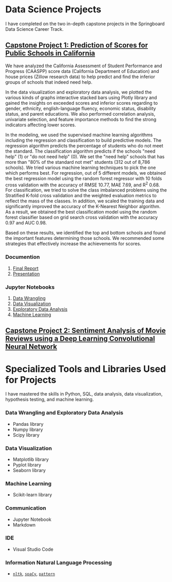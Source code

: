 # Data Science Projects  

I have completed on the two in-depth capstone projects in the Springboard Data Science Career Track.

## **[Capstone Project 1: Prediction of Scores for Public Schools in California](https://github.com/ahrimhan/data-science-project/tree/master/project1)**

We have analyzed the California Assessment of Student Performance and Progress (CAASPP) score data (California Department of Education)
and house prices (Zillow research data) to help predict and find the inferior groups of schools that indeed need help.

In the data visualization and exploratory data analysis, we plotted the various kinds of graphs interactive stacked bars using Plotly library and gained the insights on exceeded scores and inferior scores regarding to gender, ethnicity, english-language fluency, economic status, disability status, and parent educations.
We also performed correlation analysis, univariate selection, and feature importance methods to find the strong indicators affecting lower scores. 

In the modeling, we used the supervised machine learning  algorithms including the regression and classification to build predictive models.
The regression algorithm predicts the percentage of students who do not meet the standard. 
The classification algorithm predicts if the schools "need help" (1) or "do not need help" (0). 
We set the "need help" schools that has more than "80\% of the standard not met" students (312 out of 8,786 schools).
We tried various machine learning techniques to pick the one which performs best.
For regression, out of 5 different models, we obtained the best regression model using the random forest regressor with 10 folds cross validation
with the accuracy of RMSE 10.77, MAE 7.69, and R<sup>2</sup> 0.68.
For classification, we tried to solve the class imbalanced problems using the Stratified K-fold cross validation and the weighted evaluation metrics to reflect the mass of the classes. In addition, we scaled the training data and significantly improved the accuracy of the K-Nearest Neighbor algorithm.
As a result, we obtained the best classification model using the random forest classifier based on grid search cross validation with the accuracy 0.97 and AUC 0.98.

Based on these results, we identified the top and bottom schools and found the important features determining those schools.
We recommended some strategies
that effectively increase the achievements for scores. 

### Documention
1. [Final Report](https://github.com/ahrimhan/data-science-project/blob/master/project1/report/capstone1_final_report.pdf)
2. [Presentation](https://github.com/ahrimhan/data-science-project/blob/master/project1/report/capstone1_presentation.pdf)

### Jupyter Notebooks
1. [Data Wrangling](https://github.com/ahrimhan/data-science-project/blob/master/project1/data_wrangling.ipynb)
2. [Data Visualization](https://github.com/ahrimhan/data-science-project/blob/master/project1/data_visualization.ipynb)
3. [Exploratory Data Analysis](https://github.com/ahrimhan/data-science-project/blob/master/project1/exploratory_data_analysis.ipynb)
4. [Machine Learning](https://github.com/ahrimhan/data-science-project/blob/master/project1/machine_learning.ipynb)

## **[Capstone Project 2: Sentiment Analysis of Movie Reviews using a Deep Learning Convolutional Neural Network](https://github.com/ahrimhan/data-science-project/tree/master/project2)**


# Specialized Tools and Libraries Used for Projects  

I have mastered the skills in Python, SQL, data analysis, data visualization, hypothesis testing, and machine learning.


### Data Wrangling and Exploratory Data Analysis
- Pandas library
- Numpy library
- Scipy library

### Data Visualization
- Matplotlib library
- Pyplot library
- Seaborn library

### Machine Learning
- Scikit-learn library

### Communication
- Jupyter Notebook
- Markdown

### IDE
- Visual Studio Code

### Information Natural Language Processing
-  [`nltk`](http://www.nltk.org/), [`spaCy`](https://spacy.io/), [`pattern`](http://www.clips.ua.ac.be/pattern)